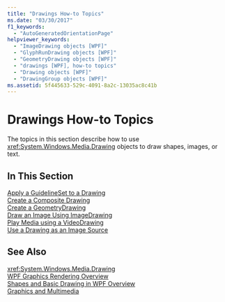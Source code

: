 ```yaml
---
title: "Drawings How-to Topics"
ms.date: "03/30/2017"
f1_keywords: 
  - "AutoGeneratedOrientationPage"
helpviewer_keywords: 
  - "ImageDrawing objects [WPF]"
  - "GlyphRunDrawing objects [WPF]"
  - "GeometryDrawing objects [WPF]"
  - "drawings [WPF], how-to topics"
  - "Drawing objects [WPF]"
  - "DrawingGroup objects [WPF]"
ms.assetid: 5f445633-529c-4091-8a2c-13035ac8c41b
---
```

# Drawings How-to Topics
The topics in this section describe how to use <xref:System.Windows.Media.Drawing> objects to draw shapes, images, or text.  
  
## In This Section  
 [Apply a GuidelineSet to a Drawing](../../../../docs/framework/wpf/graphics-multimedia/how-to-apply-a-guidelineset-to-a-drawing.md)  
  [Create a Composite Drawing](../../../../docs/framework/wpf/graphics-multimedia/how-to-create-a-composite-drawing.md)  
  [Create a GeometryDrawing](../../../../docs/framework/wpf/graphics-multimedia/how-to-create-a-geometrydrawing.md)  
  [Draw an Image Using ImageDrawing](../../../../docs/framework/wpf/graphics-multimedia/how-to-draw-an-image-using-imagedrawing.md)  
  [Play Media using a VideoDrawing](../../../../docs/framework/wpf/graphics-multimedia/how-to-play-media-using-a-videodrawing.md)  
  [Use a Drawing as an Image Source](../../../../docs/framework/wpf/graphics-multimedia/how-to-use-a-drawing-as-an-image-source.md)  
  
## See Also  
 <xref:System.Windows.Media.Drawing>  
 [WPF Graphics Rendering Overview](../../../../docs/framework/wpf/graphics-multimedia/wpf-graphics-rendering-overview.md)  
 [Shapes and Basic Drawing in WPF Overview](../../../../docs/framework/wpf/graphics-multimedia/shapes-and-basic-drawing-in-wpf-overview.md)  
 [Graphics and Multimedia](../../../../docs/framework/wpf/graphics-multimedia/index.md)
